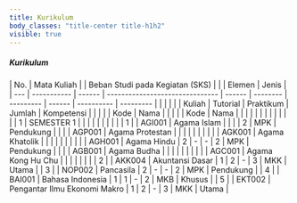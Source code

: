 ```yaml
---
title: Kurikulum
body_classes: "title-center title-h1h2"
visible: true
---
```


##### Kurikulum

| No. | Mata Kuliah |        | Beban Studi pada Kegiatan (SKS) |        |          | Elemen    | Jenis  |
| --- | ----------- | ------ | ------------------------------- | ------ | -------- | --------- | ------ | ---------- | --------- |
|     |             |        |                                 | Kuliah | Tutorial | Praktikum | Jumlah | Kompetensi |           |
|     |             | Kode   | Nama                            |        |          |           |        | Kode       | Nama      |
|     |             |        |                                 |        |          |           |        |            |           |
| 1   | SEMESTER 1  |        |                                 |        |          |           |        |            |           |
| 1   |             | AGI001 | Agama Islam                     |        |          |           | 2      | MPK        | Pendukung |
|     |             | AGP001 | Agama Protestan                 |        |          |           |        |            |           |
|     |             | AGK001 | Agama Khatolik                  |        |          |           |        |            |           |
|     |             | AGH001 | Agama Hindu                     | 2      | -        | -         | 2      | MPK        | Pendukung |
|     |             | AGB001 | Agama Budha                     |        |          |           |        |            |           |
|     |             | AGC001 | Agama Kong Hu Chu               |        |          |           |        |            |           |
| 2   |             | AKK004 | Akuntansi Dasar                 | 1      | 2        | -         | 3      | MKK        | Utama     |
| 3   |             | NOP002 | Pancasila                       | 2      | -        | -         | 2      | MPK        | Pendukung |
| 4   |             | BAI001 | Bahasa Indonesia                | 1      | 1        | -         | 2      | MKB        | Khusus    |
| 5   |             | EKT002 | Pengantar Ilmu Ekonomi Makro    | 1      | 2        | -         | 3      | MKK        | Utama     |
